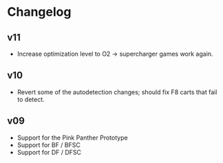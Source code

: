 # Changelog

## v11

 * Increase optimization level to O2 -> supercharger games work again.

## v10

 * Revert some of the autodetection changes; should fix F8 carts that fail to detect.

## v09

 * Support for the Pink Panther Prototype
 * Support for BF / BFSC
 * Support for DF / DFSC
